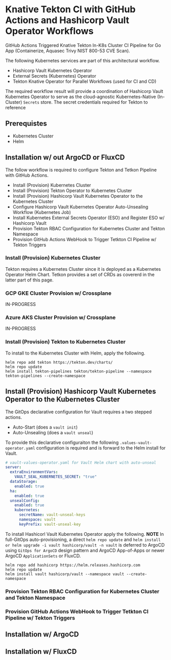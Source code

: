 # Knative Tekton CI with GitHub Actions and Hashicorp Vault Operator Workflows
GitHub Actions Triggered Knative Tekton In-K8s Cluster CI Pipeline for Go App (Containerize, Aquasec Trivy NIST 800-53 CVE Scan).

The following Kubernetes services are part of this architectural workflow.

- Hashicorp Vault Kubernetes Operator
- External Secrets (Kubernetes) Operator
- Tekton Knative Operator for Parallel Workflows (used for CI and CD)

The required workflow result will provide a coordination of Hashicorp Vault Kubernetes Operator to serve as the
cloud-agnostic Kubernetes-Native (In-Cluster) `Secrets` store. The secret credentials required for Tekton to reference

## Prerequistes

- Kubernetes Cluster
- Helm

## Installation w/ out ArgoCD or FluxCD

The follow workflow is required to configure Tekton and Tetkon Pipeline with GitHub Actions.

- Install (Provision) Kubernetes Cluster
- Install (Provision) Tekton Operator to Kubernetes Cluster
- Install (Provision) Hashicorp Vault Kubernetes Operator to the Kubernetes Cluster
- Configure Hashicorp Vault Kubernetes Operator Auto-Unsealing Workflow (Kubernetes Job)
- Install Kubernetes External Secrets Operator (ESO) and Register ESO w/ Hashicorp Vault
- Provision Tekton RBAC Configuration for Kubernetes Cluster and Tekton Namespace
- Provision GitHub Actions WebHook to Trigger Tetkton CI Pipeline w/ Tekton Triggers

### Install (Provision) Kubernetes Cluster

Tekton requires a Kubernetes Cluster since it is deployed as a Kubernetes Operator Helm Chart.
Tetkon provides a set of CRDs as covererd in the latter part of this page.

### GCP GKE Cluster Provision w/ Crossplane

IN-PROGRESS

### Azure AKS Cluster Provision w/ Crossplane

IN-PROGRESS

### Install (Provision) Tekton to Kubernetes Cluster
To install to the Kubernetes Cluster with Helm, apply the following.

```shell
helm repo add tekton https://tekton.dev/charts/
helm repo update
helm install tekton-pipelines tekton/tekton-pipeline --namespace tekton-pipelines --create-namespace
```

## Install (Provision) Hashicorp Vault Kubernetes Operator to the Kubernetes Cluster

The GitOps declarative configuration for Vault requires a two stepped actions.

- Auto-Start (does a `vault init`)
- Auto-Unsealing (does a `vault unseal`)

To provide this declarative configuraiton the following `.values-vault-operator.yaml` configuration is required
and is forward to the Helm install for Vault.

```yaml
# vault-values-operator.yaml for Vault Helm chart with auto-unseal
server:
  extraEnvironmentVars:
    VAULT_SEAL_KUBERNETES_SECRET: "true"
  dataStorage:
    enabled: true
  ha:
    enabled: true
  unsealConfig:
    enabled: true
    kubernetes:
      secretName: vault-unseal-keys
      namespace: vault
      keyPrefix: vault-unseal-key
```
To install Hashicorl Vault Kubernetes Operator apply the following.
**NOTE**
In full-GitOps auto-provisioning, a
direct `helm repo update` and `helm install or helm upgrade -i vault hashicorp/vault -n vault` is deferred to ArgoCD using
`GitOps for ArgoCD` design pattern and ArgoCD App-of-Apps or newer ArgoCD `ApplicationSets` or FluxCD.

```shell
helm repo add hashicorp https://helm.releases.hashicorp.com
helm repo update
helm install vault hashicorp/vault --namespace vault --create-namespace
```


### Provision Tekton RBAC Configuration for Kubernetes Cluster and Tekton Namespace

### Provision GitHub Actions WebHook to Trigger Tetkton CI Pipeline w/ Tekton Triggers



## Installation w/ ArgoCD

## Installation w/ FluxCD
